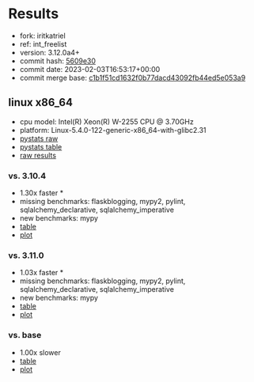 # Results

- fork: iritkatriel
- ref: int_freelist
- version: 3.12.0a4+
- commit hash: [5609e30](https://github.com/iritkatriel/cpython/commit/5609e30)
- commit date: 2023-02-03T16:53:17+00:00
- commit merge base: [c1b1f51cd1632f0b77dacd43092fb44ed5e053a9](https://github.com/iritkatriel/cpython/commit/c1b1f51cd1632f0b77dacd43092fb44ed5e053a9)

## linux x86_64

- cpu model: Intel(R) Xeon(R) W-2255 CPU @ 3.70GHz
- platform: Linux-5.4.0-122-generic-x86_64-with-glibc2.31
- [pystats raw](bm-20230203-linux-x86_64-iritkatriel-int_freelist-3.12.0a4%2B-5609e30-pystats.json)
- [pystats table](bm-20230203-linux-x86_64-iritkatriel-int_freelist-3.12.0a4%2B-5609e30-pystats.md)
- [raw results](bm-20230203-linux-x86_64-iritkatriel-int_freelist-3.12.0a4%2B-5609e30.json)

### vs. 3.10.4

- 1.30x faster \*
- missing benchmarks: flaskblogging, mypy2, pylint, sqlalchemy_declarative, sqlalchemy_imperative
- new benchmarks: mypy
- [table](bm-20230203-linux-x86_64-iritkatriel-int_freelist-3.12.0a4%2B-5609e30-vs-3.10.4.md)
- [plot](bm-20230203-linux-x86_64-iritkatriel-int_freelist-3.12.0a4%2B-5609e30-vs-3.10.4.png)

### vs. 3.11.0

- 1.03x faster \*
- missing benchmarks: flaskblogging, mypy2, pylint, sqlalchemy_declarative, sqlalchemy_imperative
- new benchmarks: mypy
- [table](bm-20230203-linux-x86_64-iritkatriel-int_freelist-3.12.0a4%2B-5609e30-vs-3.11.0.md)
- [plot](bm-20230203-linux-x86_64-iritkatriel-int_freelist-3.12.0a4%2B-5609e30-vs-3.11.0.png)

### vs. base

- 1.00x slower
- [table](bm-20230203-linux-x86_64-iritkatriel-int_freelist-3.12.0a4%2B-5609e30-vs-base.md)
- [plot](bm-20230203-linux-x86_64-iritkatriel-int_freelist-3.12.0a4%2B-5609e30-vs-base.png)

